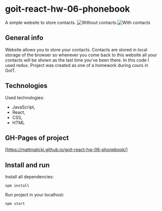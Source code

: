 # goit-react-hw-06-phonebook

A simple website to store contacts. ![Without contacts][picture1]
![With contacts][picture2]

## General info

Website allows you to store your contacts. Contacts are stored in local storage
of the browser so whenever you come back to this website all your contacts will
be shown as the last time you've been there. In this code I used redux. Project
was created as one of a homework during cours in GoIT.

## Technologies

Used technologies:

- JavaScript,
- React,
- CSS,
- HTML

## GH-Pages of project

[https://mattmalicki.github.io/goit-react-hw-06-phonebook/]

## Install and run

Install all dependencies:

```shell
npm install
```

Run project in your localhost:

```shell
npm start
```

[picture1]: ./images/picture1.png
[picture2]: ./images/picture2.png
